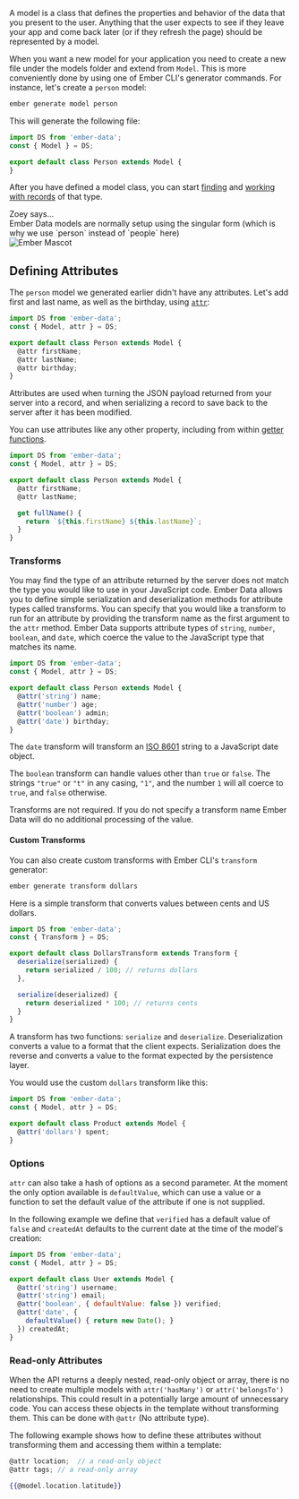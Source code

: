 A model is a class that defines the properties and behavior of the
data that you present to the user. Anything that the user expects to see
if they leave your app and come back later (or if they refresh the page)
should be represented by a model.

When you want a new model for your application you need to create a new file
under the models folder and extend from `Model`. This is more conveniently
done by using one of Ember CLI's generator commands. For instance, let's create
a `person` model:

```bash
ember generate model person
```

This will generate the following file:

```javascript {data-filename=app/models/person.js}
import DS from 'ember-data';
const { Model } = DS;

export default class Person extends Model {
}
```

After you have defined a model class, you can start [finding](../finding-records/)
and [working with records](../creating-updating-and-deleting-records/) of that type.

<div class="cta">
  <div class="cta-note">
    <div class="cta-note-body">
      <div class="cta-note-heading">Zoey says...</div>
      <div class="cta-note-message">
        Ember Data models are normally setup using the singular form (which is why we use `person` instead of `people` here)
      </div>
    </div>
    <img src="/images/mascots/zoey.png" role="presentation" alt="Ember Mascot">
  </div>
</div>

## Defining Attributes

The `person` model we generated earlier didn't have any attributes. Let's
add first and last name, as well as the birthday, using [`attr`](https://www.emberjs.com/api/ember-data/release/classes/DS/methods/attr?anchor=attr):

```javascript {data-filename=app/models/person.js}
import DS from 'ember-data';
const { Model, attr } = DS;

export default class Person extends Model {
  @attr firstName;
  @attr lastName;
  @attr birthday;
}
```

Attributes are used when turning the JSON payload returned from your
server into a record, and when serializing a record to save back to the
server after it has been modified.

You can use attributes like any other property, including from within [getter functions](https://developer.mozilla.org/en-US/docs/Web/JavaScript/Reference/Functions/get).

```javascript {data-filename=app/models/person.js}
import DS from 'ember-data';
const { Model, attr } = DS;

export default class Person extends Model {
  @attr firstName;
  @attr lastName;

  get fullName() {
    return `${this.firstName} ${this.lastName}`;
  }
}
```

### Transforms

You may find the type of an attribute returned by the server does not
match the type you would like to use in your JavaScript code. Ember
Data allows you to define simple serialization and deserialization
methods for attribute types called transforms. You can specify that
you would like a transform to run for an attribute by providing the
transform name as the first argument to the `attr` method. Ember Data
supports attribute types of `string`, `number`, `boolean`, and `date`,
which coerce the value to the JavaScript type that matches its name.

```javascript {data-filename=app/models/person.js}
import DS from 'ember-data';
const { Model, attr } = DS;

export default class Person extends Model {
  @attr('string') name;
  @attr('number') age;
  @attr('boolean') admin;
  @attr('date') birthday;
}
```

The `date` transform will transform an
[ISO 8601](https://en.wikipedia.org/wiki/ISO_8601) string to a JavaScript
date object.

The `boolean` transform can handle values other than `true` or
`false`. The strings `"true"` or `"t"` in any casing, `"1"`, and the number
`1` will all coerce to `true`, and `false` otherwise.

Transforms are not required. If you do not specify a transform name
Ember Data will do no additional processing of the value.

#### Custom Transforms

You can also create custom transforms with Ember CLI's `transform` generator:

```bash
ember generate transform dollars
```

Here is a simple transform that converts values between cents and US dollars.

```javascript {data-filename=app/transforms/dollars.js}
import DS from 'ember-data';
const { Transform } = DS;

export default class DollarsTransform extends Transform {
  deserialize(serialized) {
    return serialized / 100; // returns dollars
  },

  serialize(deserialized) {
    return deserialized * 100; // returns cents
  }
}
```

A transform has two functions: `serialize` and `deserialize`. Deserialization
converts a value to a format that the client expects. Serialization does the
reverse and converts a value to the format expected by the persistence layer.

You would use the custom `dollars` transform like this:

```javascript {data-filename=app/models/product.js}
import DS from 'ember-data';
const { Model, attr } = DS;

export default class Product extends Model {
  @attr('dollars') spent;
}
```

### Options

`attr` can also take a hash of options as a second parameter. At the moment
the only option available is `defaultValue`, which can use a value or a function
to set the default value of the attribute if one is not supplied.

In the following example we define that `verified` has a default value of
`false` and `createdAt` defaults to the current date at the time of the model's
creation:

```javascript {data-filename=app/models/user.js}
import DS from 'ember-data';
const { Model, attr } = DS;

export default class User extends Model {
  @attr('string') username;
  @attr('string') email;
  @attr('boolean', { defaultValue: false }) verified;
  @attr('date', {
    defaultValue() { return new Date(); }
  }) createdAt;
}
```

### Read-only Attributes

When the API returns a deeply nested, read-only object or array,
there is no need to create multiple models with `attr('hasMany')` or `attr('belongsTo')`
relationships. This could result in a potentially large amount of unnecessary
code. You can access these objects in the template without transforming them. This can be
done with `@attr` (No attribute type).

The following example shows how to define these attributes without transforming them
and accessing them within a template:

```javascript
@attr location;  // a read-only object
@attr tags; // a read-only array
```

```handlebars
{{@model.location.latitude}}
```
